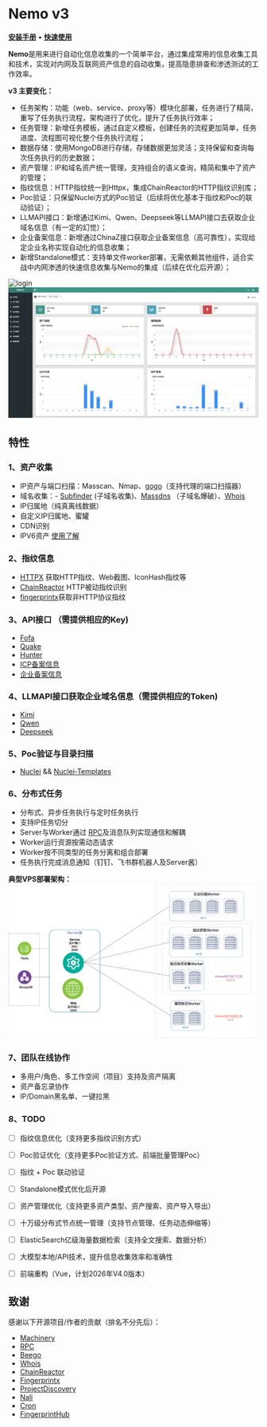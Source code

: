 # Nemo v3

**[安装手册](v3/docs/install.md)** • **[快速使用](v3/docs/usage.md)** 

**Nemo**是用来进行自动化信息收集的一个简单平台，通过集成常用的信息收集工具和技术，实现对内网及互联网资产信息的自动收集，提高隐患排查和渗透测试的工作效率。

**v3 主要变化：**

- 任务架构：功能（web、service、proxy等）模块化部署，任务进行了精简，重写了任务执行流程，架构进行了优化，提升了任务执行效率；
- 任务管理：新增任务模板，通过自定义模板，创建任务的流程更加简单，任务进度、流程图可视化整个任务执行流程；
- 数据存储：使用MongoDB进行存储，存储数据更加灵活；支持保留和查询每次任务执行的历史数据；
- 资产管理：IP和域名资产统一管理，支持组合的语义查询，精简和集中了资产的管理；
- 指纹信息：HTTP指纹统一到Httpx，集成ChainReactor的HTTP指纹识别库；
- Poc验证：只保留Nuclei方式的Poc验证（后续将优化基本于指纹和Poc的联动验证）；
- LLMAPI接口：新增通过Kimi、Qwen、Deepseek等LLMAPI接口去获取企业域名信息（有一定的幻觉）；
- 企业备案信息：新增通过ChinaZ接口获取企业备案信息（高可靠性），实现给定企业名称实现自动化的信息收集；
- 新增Standalone模式：支持单文件worker部署，无需依赖其他组件，适合实战中内网渗透的快速信息收集与Nemo的集成（后续在优化后开源）；

<img src="v3/docs/image/index.png" alt="login" />
<img src="v3/docs/image/dashboard.png" alt="dashboard">


## 特性

### 1、资产收集

- IP资产与端口扫描：Masscan、Nmap、[gogo](https://github.com/chainreactors/gogo)（支持代理的端口扫描器）
- 域名收集：- [Subfinder](https://github.com/projectdiscovery/subfinder) (子域名收集)、[Massdns](https://github.com/blechschmidt/massdns) （子域名爆破）、[Whois](https://github.com/likexian/whois)
- IP归属地（纯真离线数据）
- 自定义IP归属地、蜜罐
- CDN识别
- IPV6资产 [使用了解](docs/question.md#10ipv6资产)

### 2、指纹信息

- [HTTPX](https://github.com/projectdiscovery/httpx) 获取HTTP指纹、Web截图、IconHash指纹等
- [ChainReactor](https://github.com/chainreactors/fingers) HTTP被动指纹识别
- [fingerprintx](https://github.com/praetorian-inc/fingerprintx)获取非HTTP协议指纹

### 3、API接口 （需提供相应的Key)

- [Fofa](https://fofa.info/)
- [Quake](https://quake.360.cn)
- [Hunter](https://hunter.qianxin.com/)
- [ICP备案信息](http://icp.chinaz.com/)
- [企业备案信息](https://www.chinaz.net/mall/a_POGZL6l6KS.html)

### 4、LLMAPI接口获取企业域名信息（需提供相应的Token)

- [Kimi](https://kimi.moonshot.cn/)
- [Qwen](https://tongyi.aliyun.com/)
- [Deepseek](https://www.deepseek.com/)

### 5、Poc验证与目录扫描

- [Nuclei](https://github.com/projectdiscovery/nuclei) && [Nuclei-Templates](https://github.com/projectdiscovery/nuclei-templates)

### 6、分布式任务

- 分布式、异步任务执行与定时任务执行
- 支持IP任务切分
- Server与Worker通过 [RPC](https://github.com/smallnest/rpcx)及消息队列实现通信和解耦
- Worker运行资源按需动态请求
- Worker按不同类型的任务分离和组合部署
- 任务执行完成消息通知（钉钉、飞书群机器人及Server酱）

**典型VPS部署架构：**
![nemo_vps](v3/docs/image/nemo_vps.iodraw.png)


### 7、团队在线协作

- 多用户/角色、多工作空间（项目）支持及资产隔离
- 资产备忘录协作
- IP/Domain黑名单、一键拉黑

### 8、TODO
- [ ] 指纹信息优化（支持更多指纹识别方式）
- [ ] Poc验证优化（支持更多Poc验证方式、前端批量管理Poc）
- [ ] 指纹 + Poc 联动验证
- [ ] Standalone模式优化后开源
- [ ] 资产管理优化（支持更多资产类型、资产搜索、资产导入导出）
- [ ] 十万级分布式节点统一管理（支持节点管理、任务动态伸缩等）
- [ ] ElasticSearch亿级海量数据检索（支持全文搜索、数据分析）
- [ ] 大模型本地/API技术，提升信息收集效率和准确性
- [ ] 前端重构（Vue，计划2026年V4.0版本）


## 致谢

感谢以下开源项目/作者的贡献（排名不分先后）：

- [Machinery](https://github.com/RichardKnop/machinery)
- [RPC](https://github.com/smallnest/rpcx)
- [Beego](https://github.com/beego/beego)
- [Whois](https://github.com/likexian/whois)
- [ChainReactor](https://github.com/chainreactors)
- [Fingerprintx](https://github.com/praetorian-inc/fingerprintx)
- [ProjectDiscovery](https://github.com/projectdiscovery)
- [Nali](https://github.com/hahwul/nali)
- [Cron](https://github.com/robfig/cron)
- [FingerprintHub](https://github.com/0x727/FingerprintHub)
